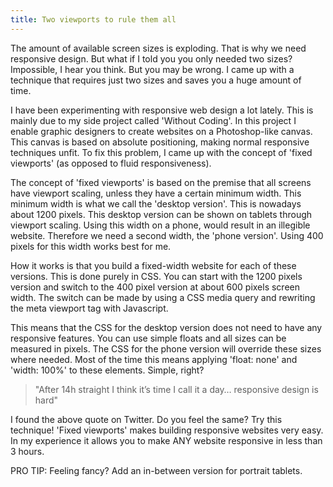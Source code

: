 ```yaml
---
title: Two viewports to rule them all
---
```



The amount of available screen sizes is exploding. That is why we need responsive design. But what if I told you you only needed two sizes? Impossible, I hear you think. But you may be wrong. I came up with a technique that requires just two sizes and saves you a huge amount of time.&nbsp;

I have been experimenting with responsive web design a lot lately. This is mainly due to my side project called 'Without Coding'. In this project I enable graphic designers to create websites on a Photoshop-like canvas. This canvas is based on absolute positioning, making normal responsive techniques unfit. To fix this problem, I came up with the concept of 'fixed viewports' (as opposed to fluid responsiveness).

The concept of 'fixed viewports' is based on the premise that all screens have viewport scaling, unless they have a certain minimum width. This minimum width is what we call the 'desktop version'. This is nowadays about 1200 pixels. This desktop version can be shown on tablets through viewport scaling. Using this width on a phone, would result in an illegible website. Therefore we need a second width, the 'phone version'. Using 400 pixels for this width works best for me.

How it works is that you build a fixed-width website for each of these versions. This is done purely in CSS. You can start with the 1200 pixels version and switch to the 400 pixel version at about 600 pixels screen width. The switch can be made by using a CSS media query and rewriting the meta viewport tag with Javascript.&nbsp;

This means that the CSS for the desktop version does not need to have any responsive features. You can use simple floats and all sizes can be measured in pixels. The CSS for the phone version will override these sizes where needed. Most of the time this means applying 'float: none' and 'width: 100%' to these elements. Simple, right?

> "After 14h straight I think it’s time I call it a day… responsive design is hard"

I found the above quote on Twitter. Do you feel the same? Try this technique! 'Fixed viewports' makes building responsive websites very easy. In my experience it allows you to make ANY website responsive in less than 3 hours.

PRO TIP: Feeling fancy? Add an in-between version for portrait tablets.